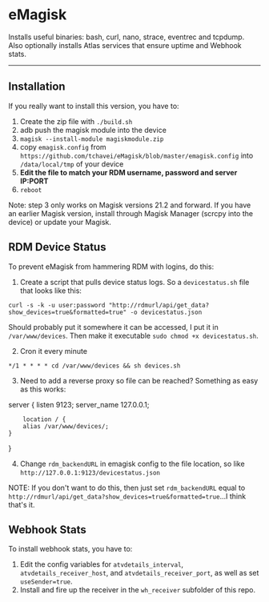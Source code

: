 # eMagisk

Installs useful binaries: bash, curl, nano, strace, eventrec and tcpdump. Also optionally installs Atlas services that ensure uptime and Webhook stats.

---

## Installation

If you really want to install this version, you have to:

1. Create the zip file with `./build.sh`
2. adb push the magisk module into the device
3. `magisk --install-module magiskmodule.zip`
4. copy `emagisk.config` from `https://github.com/tchavei/eMagisk/blob/master/emagisk.config` into `/data/local/tmp` of your device
5. **Edit the file to match your RDM username, password and server IP:PORT**
6. `reboot`

Note: step 3 only works on Magisk versions 21.2 and forward. If you have an earlier Magisk version, install through Magisk Manager (scrcpy into the device) or update your Magisk.

## RDM Device Status

To prevent eMagisk from hammering RDM with logins, do this:

1. Create a script that pulls device status logs. So a `devicestatus.sh` file that looks like this:

`curl -s -k -u user:password "http://rdmurl/api/get_data?show_devices=true&formatted=true" -o devicestatus.json`

Should probably put it somewhere it can be accessed, I put it in `/var/www/devices`. Then make it executable `sudo chmod +x devicestatus.sh`.

2. Cron it every minute

`*/1 * * * * cd /var/www/devices && sh devices.sh`

3. Need to add a reverse proxy so file can be reached? Something as easy as this works:

server {
    listen 9123;
    server_name  127.0.0.1;

        location / {
        alias /var/www/devices/;
    }
}

4. Change `rdm_backendURL` in emagisk config to the file location, so like `http://127.0.0.1:9123/devicestatus.json`

NOTE: If you don't want to do this, then just set `rdm_backendURL` equal to `http://rdmurl/api/get_data?show_devices=true&formatted=true`...I think that's it.

## Webhook Stats

To install webhook stats, you have to:

1. Edit the config variables for `atvdetails_interval`, `atvdetails_receiver_host`, and `atvdetails_receiver_port`, as well as set `useSender=true`.
2. Install and fire up the receiver in the `wh_receiver` subfolder of this repo.
